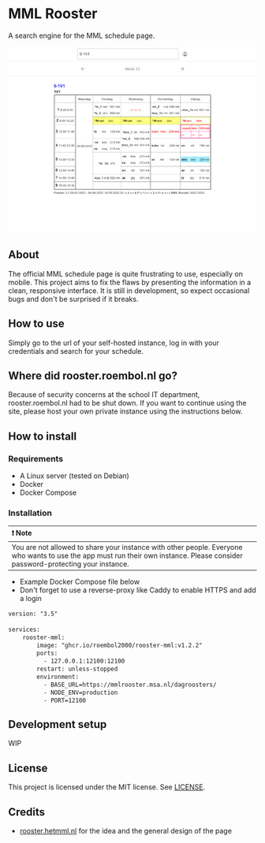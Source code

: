 # MML Rooster

A search engine for the MML schedule page.

![Screenshot](screenshot.jpg)

## About

The official MML schedule page is quite frustrating to use, especially on mobile. This project aims to fix the flaws by presenting the information in a clean, responsive interface. It is still in development, so expect occasional bugs and don't be surprised if it breaks.

## How to use

Simply go to the url of your self-hosted instance, log in with your credentials and search for your schedule.

## Where did rooster.roembol.nl go?

Because of security concerns at the school IT department, rooster.roembol.nl had to be shut down. If you want to continue using the site, please host your own private instance using the instructions below.

## How to install

### Requirements

- A Linux server (tested on Debian)
- Docker
- Docker Compose

### Installation

| ❗ Note |
| :------ |
| You are not allowed to share your instance with other people. Everyone who wants to use the app must run their own instance. Please consider password-protecting your instance. |

- Example Docker Compose file below
- Don't forget to use a reverse-proxy like Caddy to enable HTTPS and add a login

```
version: "3.5"

services:
    rooster-mml:
        image: "ghcr.io/roembol2000/rooster-mml:v1.2.2"
        ports:
          - 127.0.0.1:12100:12100
        restart: unless-stopped
        environment:
          - BASE_URL=https://mmlrooster.msa.nl/dagroosters/
          - NODE_ENV=production
          - PORT=12100
```

## Development setup

WIP

## License

This project is licensed under the MIT license. See [LICENSE](LICENSE).

## Credits

- [rooster.hetmml.nl](https://github.com/metiscoderclass/rooster.hetmml.nl) for the idea and the general design of the page

